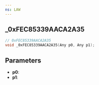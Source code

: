 ```yaml
---
ns: LAW
---
```

## _0xFEC85339AACA2A35

```c
// 0xFEC85339AACA2A35
void _0xFEC85339AACA2A35(Any p0, Any p1);
```

## Parameters
* **p0**:
* **p1**:
